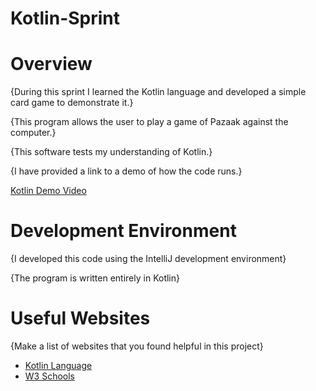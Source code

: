 # Kotlin-Sprint
# Overview

{During this sprint I learned the Kotlin language and developed a simple card game to demonstrate it.}

{This program allows the user to play a game of Pazaak against the computer.}

{This software tests my understanding of Kotlin.}

{I have provided a link to a demo of how the code runs.}

[Kotlin Demo Video](https://youtu.be/W4mIubPehpw)

# Development Environment

{I developed this code using the IntelliJ development environment}

{The program is written entirely in Kotlin}

# Useful Websites

{Make a list of websites that you found helpful in this project}
* [Kotlin Language](www.kotlinlang.org)
* [W3 Schools](http://https://www.w3schools.com/kotlin/index.php)
